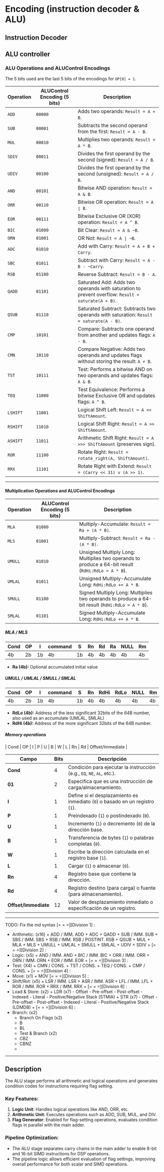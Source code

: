 # Encoding (instruction decoder & ALU)

## Instruction Decoder

## ALU controller

### **ALU Operations and ALUControl Encodings**

The 5 bits used are the last 5 bits of the encodings for `OP[0] = 1`.

| **Operation** | **ALUControl Encoding (5 bits)** | **Description**                                                                                   |
| ------------- | -------------------------------- | ------------------------------------------------------------------------------------------------- |
| `ADD`         | `00000`                          | Adds two operands: `Result = A + B`.                                                              |
| `SUB`         | `00001`                          | Subtracts the second operand from the first: `Result = A - B`.                                    |
| `MUL`         | `00010`                          | Multiplies two operands: `Result = A * B`.                                                        |
| `SDIV`        | `00011`                          | Divides the first operand by the second (signed): `Result = A / B`.                               |
| `UDIV`        | `00100`                          | Divides the first operand by the second (unsigned): `Result = A / B`.                             |
| `AND`         | `00101`                          | Bitwise AND operation: `Result = A & B`.                                                          |
| `ORR`         | `00110`                          | Bitwise OR operation: `Result = A \| B`.                                                          |
| `EOR`         | `00111`                          | Bitwise Exclusive OR (XOR) operation: `Result = A ^ B`.                                           |
| `BIC`         | `01000`                          | Bit Clear: `Result = A & ~B`.                                                                     |
| `ORN`         | `01001`                          | OR Not: `Result = A \| ~B`.                                                                       |
| `ADC`         | `01010`                          | Add with Carry: `Result = A + B + Carry`.                                                         |
| `SBC`         | `01011`                          | Subtract with Carry: `Result = A - B - ~Carry`.                                                   |
| `RSB`         | `01100`                          | Reverse Subtract: `Result = B - A`.                                                               |
| `QADD`        | `01101`                          | Saturated Add: Adds two operands with saturation to prevent overflow: `Result = saturate(A + B)`. |
| `QSUB`        | `01110`                          | Saturated Subtract: Subtracts two operands with saturation: `Result = saturate(A - B)`.           |
| `CMP`         | `10101`                          | Compare: Subtracts one operand from another and updates flags: `A - B`.                           |
| `CMN`         | `10110`                          | Compare Negative: Adds two operands and updates flags without storing the result: `A + B`.        |
| `TST`         | `10111`                          | Test: Performs a bitwise AND on two operands and updates flags: `A & B`.                          |
| `TEQ`         | `11000`                          | Test Equivalence: Performs a bitwise Exclusive OR and updates flags: `A ^ B`.                     |
| `LSHIFT`      | `11001`                          | Logical Shift Left: `Result = A << ShiftAmount`.                                                  |
| `RSHIFT`      | `11010`                          | Logical Shift Right: `Result = A >> ShiftAmount`.                                                 |
| `ASHIFT`      | `11011`                          | Arithmetic Shift Right: `Result = A >>> ShiftAmount` (preserves sign).                            |
| `ROR`         | `11100`                          | Rotate Right: `Result = rotate_right(A, ShiftAmount)`.                                            |
| `RRX`         | `11101`                          | Rotate Right with Extend: `Result = (Carry << 31) v (A >> 1)`.                                    |

---

#### **Multiplication Operations and ALUControl Encodings**

| **Operation** | **ALUControl Encoding (5 bits)** | **Description**                                                                                   |
| ------------- | -------------------------------- | ------------------------------------------------------------------------------------------------- |
| `MLA`         | `01000`                          | Multiply-Accumulate: `Result = Ra + (A * B)`.                                                     |
| `MLS`         | `01001`                          | Multiply-Subtract: `Result = Ra - (A * B)`.                                                       |
| `UMULL`       | `01010`                          | Unsigned Multiply Long: Multiplies two operands to produce a 64-bit result (`RdHi:RdLo = A * B`). |
| `UMLAL`       | `01011`                          | Unsigned Multiply-Accumulate Long: `RdHi:RdLo += A * B`.                                          |
| `SMULL`       | `01100`                          | Signed Multiply Long: Multiplies two operands to produce a 64-bit result (`RdHi:RdLo = A * B`).   |
| `SMLAL`       | `01101`                          | Signed Multiply-Accumulate Long: `RdHi:RdLo += A * B`.                                            |

##### MLA / MLS

| Cond | OP  | I   | command | S   | Rn  | Rd  | Ra  | NULL | Rm  |
| ---- | --- | --- | ------- | --- | --- | --- | --- | ---- | --- |
| 4b   | 2b  | 1b  | 4b      | 1b  | 4b  | 4b  | 4b  | 4b   | 4b  |

- **Ra (4b):** Optional accumulated initial value

##### UMULL / UMLAL / SMULL / SMLAL

| Cond | OP  | I   | command | S   | Rn  | RdHi | RdLo | NULL | Rm  |
| ---- | --- | --- | ------- | --- | --- | ---- | ---- | ---- | --- |
| 4b   | 2b  | 1b  | 4b      | 1b  | 4b  | 4b   | 4b   | 4b   | 4b  |

- **RdLo (4b):** Address of the less significant 32bits of the 64B number, also used as an accumulate (UMLAL, SMLAL)
- **RdHi (4b):** Address of the more significant 32bits of the 64B number.


##### Memory operations
| Cond | OP | I | P | U | B | W | L | Rn | Rd | Offset/Immediate |

 Campo             | Bits | Descripción                                                                 |
|--------------------|------|-----------------------------------------------------------------------------|
| **Cond**          | 4    | Condición para ejecutar la instrucción (e.g., `EQ`, `NE`, `AL`, etc.).       |
| **01**            | 2    | Especifica que es una instrucción de carga/almacenamiento.                  |
| **I**             | 1    | Define si el desplazamiento es inmediato (`0`) o basado en un registro (`1`).|
| **P**             | 1    | Preindexado (`1`) o postindexado (`0`).                                     |
| **U**             | 1    | Incremento (`1`) o decremento (`0`) de la dirección base.                   |
| **B**             | 1    | Transferencia de bytes (`1`) o palabras completas (`0`).                   |
| **W**             | 1    | Escribe la dirección calculada en el registro base (`1`).                  |
| **L**             | 1    | Cargar (`1`) o almacenar (`0`).                                             |
| **Rn**            | 4    | Registro base que contiene la dirección.                                    |
| **Rd**            | 4    | Registro destino (para carga) o fuente (para almacenamiento).               |
| **Offset/Immediate** | 12 | Valor de desplazamiento inmediato o especificación de un registro.         |



---

TODO: Fix the md syntax
[= = =][Division 1] :

- Arithmetic: (x16) + ADD / IMM. ADD + ADC + QADD + SUB / IMM. SUB + SBS / IMM. SBS + RSB / IMM. RSB / POSTINT. RSB + QSUB + MUL + MLA + MLS + UMULL + UMLAL + SMULL + SMLAL + UDIV + SDIV +
  [= = =][Division 2] :
- Logic: (x5) + AND / IMM. AND + BIC / IMM. BIC + ORR / IMM. ORR + ORN / IMM. ORN + EOR / IMM. EOR +
  [= = =][Division 3] :
- Test: (X4) + CMN / CONS. + TST / CONS. + TEQ / CONS. + CMP / CONS. +
  [= = =][Division 4] :
- Move: (x1) + MOV
  [= = =][Division 5] :
- Shift/Rot: (x5) + LSR / IMM. LSR + ASR / IMM. ASR + LFL / IMM. LFL + ROR / IMM. ROR + RRX / IMM. RRX +
  [= = =][Division 6] :
- Load & Store: (x2) + LDR (x7) - Offset - Pre-offset - Post-offset - Indexed - Literal - Positive/Negative Stack (STMIA) + STR (x7) - Offset - Pre-offset - Post-offset - Indexed - Literal - Positive/Negative Stack (LDMDB) +
  [= = =][Division 6] :
- Branch: (x2)
  - Branch On Flags (x2)
  * B
  * BL
  - Test & Branch (x2)
  * CBZ
  * CBNZ
  -

---

## Description

The ALU stage performs all arithmetic and logical operations and generates condition codes for instructions requiring flag setting.

### Key Features:

1. **Logic Unit**: Handles logical operations like AND, ORR, etc.
2. **Arithmetic Unit**: Executes operations such as ADD, SUB, MUL, and DIV.
3. **Flag Generator**: Enabled for flag-setting operations, evaluates condition flags in parallel with the main adder.

### Pipeline Optimization:

- The ALU stage separates carry chains in the main adder to enable 8-bit and 16-bit SIMD instructions for DSP operations.
- The pipeline logic allows efficient evaluation of flag settings, improving overall performance for both scalar and SIMD operations.
